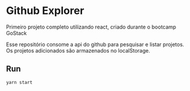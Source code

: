 # Github Explorer
Primeiro projeto completo utilizando react, criado durante o bootcamp GoStack

Esse repositório consome a api do github para pesquisar e listar projetos.
Os projetos adicionados são armazenados no localStorage.

## Run
```yarn start```
